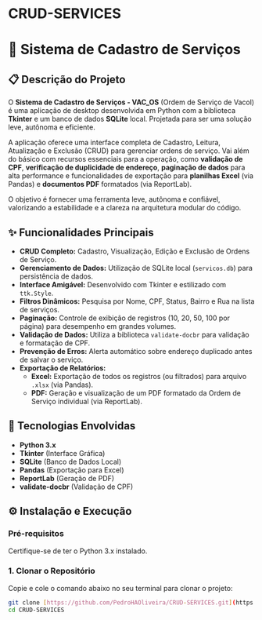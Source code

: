 # CRUD-SERVICES
# 🐍 Sistema de Cadastro de Serviços

## 📋 Descrição do Projeto

O **Sistema de Cadastro de Serviços - VAC_OS** (Ordem de Serviço de Vacol) é uma aplicação de desktop desenvolvida em Python com a biblioteca **Tkinter** e um banco de dados **SQLite** local. Projetada para ser uma solução leve, autônoma e eficiente.

A aplicação oferece uma interface completa de Cadastro, Leitura, Atualização e Exclusão (CRUD) para gerenciar ordens de serviço. Vai além do básico com recursos essenciais para a operação, como **validação de CPF**, **verificação de duplicidade de endereço**, **paginação de dados** para alta performance e funcionalidades de exportação para **planilhas Excel** (via Pandas) e **documentos PDF** formatados (via ReportLab).

O objetivo é fornecer uma ferramenta leve, autônoma e confiável, valorizando a estabilidade e a clareza na arquitetura modular do código.

## ✨ Funcionalidades Principais

* **CRUD Completo:** Cadastro, Visualização, Edição e Exclusão de Ordens de Serviço.
* **Gerenciamento de Dados:** Utilização de SQLite local (`servicos.db`) para persistência de dados.
* **Interface Amigável:** Desenvolvido com Tkinter e estilizado com `ttk.Style`.
* **Filtros Dinâmicos:** Pesquisa por Nome, CPF, Status, Bairro e Rua na lista de serviços.
* **Paginação:** Controle de exibição de registros (10, 20, 50, 100 por página) para desempenho em grandes volumes.
* **Validação de Dados:** Utiliza a biblioteca `validate-docbr` para validação e formatação de CPF.
* **Prevenção de Erros:** Alerta automático sobre endereço duplicado antes de salvar o serviço.
* **Exportação de Relatórios:**
    * **Excel:** Exportação de todos os registros (ou filtrados) para arquivo `.xlsx` (via Pandas).
    * **PDF:** Geração e visualização de um PDF formatado da Ordem de Serviço individual (via ReportLab).

## 🚀 Tecnologias Envolvidas

* **Python 3.x**
* **Tkinter** (Interface Gráfica)
* **SQLite** (Banco de Dados Local)
* **Pandas** (Exportação para Excel)
* **ReportLab** (Geração de PDF)
* **validate-docbr** (Validação de CPF)

## ⚙️ Instalação e Execução

### Pré-requisitos

Certifique-se de ter o Python 3.x instalado.

### 1. Clonar o Repositório

Copie e cole o comando abaixo no seu terminal para clonar o projeto:

```bash
git clone [https://github.com/PedroHAOliveira/CRUD-SERVICES.git](https://github.com/PedroHAOliveira/CRUD-SERVICES.git)
cd CRUD-SERVICES
